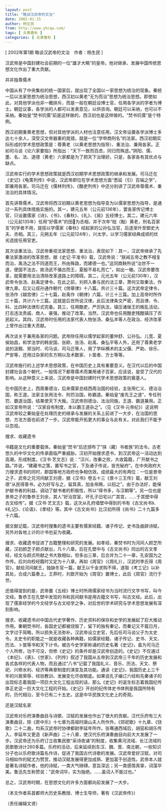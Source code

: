 ```yaml
---
layout: post
title: "略谈汉武帝的文治"
date: 2002-01-15
author: 杨生民
from: http://www.yhcqw.com/
tags: [ 炎黄春秋 ]
categories: [ 炎黄春秋 ]
---
```



[ 2002年第1期 略谈汉武帝的文治　作者：杨生民 ]

汉武帝是中国封建社会前期的一位“雄才大略”的皇帝。他对继承、发展中国传统思想文化作出了重大贡献。

并非独尊儒术


中国从有了中央集权的统一国家后，就出现了全国以一家思想为统治的现象。秦统一后以法家思想为统治思想，西汉初以黄老“无为而治”思想为统治思想。即使如此，对其他学派也非一概排斥，而是一般在朝廷设博士官，任用各学派的学者为博士。朝廷议事，各学派的人都可以发表意见，以供咨询。朝廷可以采纳，也可以不采纳。秦始皇“焚书坑儒”前是这样做的，西汉初也是这样做的。“焚书坑儒”是个特例。


西汉初期重黄老思想，但对其他学派的人材也注意任用，汉文帝设置各学派博士多达七十余人，深受汉文帝器重的晁错，就是一位“学申商刑名”的法家。西汉初期实际形成的学术思想政策是：尊黄老（以黄老思想为指导）、重法治、兼用各家。正如司马谈《论六家要指》所指出：“天下一致而百虑，同归而殊途。”阴阳、儒、墨、名、法、道德（黄老）六家都是为了把天下治理好。只是，各家各有其优点与缺点。


汉武帝实行的学术思想政策就是西汉初期学术思想政策的继承和发展。司马迁在《史记》《龟策列传》中说，汉武帝即位在学术思想方面“悉延（引）百端之学”，即兼用各家。司马迁在《儒林列传》、《酷吏列传》中还分别讲了汉武帝尊儒术、重法治的具体情况。


首先讲尊儒术。汉武帝将西汉初期以黄老思想为指导变为以儒家思想为指导，是通过一系列具体措施实施的。其一，建元五年（公元前136年），罢各家传记博士官，只设置儒家《诗》、《书》、《春秋》、《礼》、《易》五经博士。其二，建元六年（公元前135年）任用“好儒术”的田为丞相，并于次年“绌（黜）黄老，刑名百家言”的学者不用，提拔以学儒家《春秋》经起家的公孙弘当官，后逐渐升至御史大夫、丞相。其三，元朔五年（公元前124年），兴太学，以学习儒家经典成绩的优劣选拔任用官吏。


其次谈重法治。汉武帝重视法家思想、重法治，表现如下：其一，汉武帝继承了先秦法家激进的改革思想，据《史记·平准书》载，汉武帝说：“朕闻五帝之教不相复而治，禹汤之法不同道而王，所由殊路，而建德一也。”这同商鞅所说“治世不一道，便国不法古，故汤武不循古而王，夏殷不易礼而亡”，如出一辙。汉武帝要改革，就需要用法治清除改革道路上的障碍。其二，元光五年（公元前130年），汉武帝令张汤、赵禹定律令。在此之前，刘邦入秦与民约法三章，萧何又取秦法，作律九章。后又让叔孙通作朝代《傍章律》十八篇。共计三十篇。这次武帝定律令，张汤作《越宫律》二十七篇，赵禹作《朝律》六篇，计三十三篇。加上高帝时所作三十篇，共计六十三篇。这就是后世所说汉律。此后法律条文严密，而且律、令、科、比四种法律形式完备。其三，任用酷吏，严厉执法，镇压诸侯王的叛乱活动，打击违法贵戚、商人、豪强，推动了改革。当然，汉武帝也任用酷吏残酷镇压了农民起义。其四，汉武帝时任用的法家代表人物张汤、桑弘羊等人在政治、经济改革上曾作出过重大贡献。


再次谈关于兼用各家的问题。武帝除任用以儒学起家的董仲舒、公孙弘、儿宽、夏侯始昌，和学法学的韩安国、张欧、张汤、赵禹、桑弘平等人外，还用了尊黄老学说的汲黯、郑当时、司马谈、司马迁等人，用了学纵横术的主父偃、严助、徐乐、严安等，还用过杂家的东方朔以及术数家、卜筮者、方士等等。


汉武帝施行的上述学术思想政策，在中国历史上具有重要意义。在汉代以后的中国封建社会各个朝代，一般情况下都尊儒术而兼用诸子百家，应该说，是受了汉代的影响。从这种意义上来说，汉武帝是中国封建时代学术思想政策的奠基人。


在中国历史上，西周重德治，后来儒家总结西周治国的经验，主张用仁义、德治治国，称王道。法家主张用法令、刑罚治国，称霸道。秦始皇“废先王之道”，专任刑罚、霸道治国，结果使天下大叛。汉武帝则德治、法治同施，王道、霸道兼用。正如汉宣帝所说：“汉家自有制度，本以霸王道杂之”。（见《汉书·元帝纪》）这说明汉武帝较之秦始皇在处理历史的继承与发展的关系上前进了一大步，在治国的思想、方法方面也前进了一步。汉武帝能开拓更大的事业与此有关。对此我们不能予以忽视。

搜求、收藏遗书


书籍是文化的重要载体。秦始皇“焚书”后还颁布了“挟（藏）书者族”的法令。古老悠久的中华文化的传承面临严重威胁。汉初开始搜求遗书，到汉武帝这一活动达到高潮，形成制度。《汉书·艺文志》说：“汉兴，改秦之败，大收篇籍，广开献书之路。”并说，“建藏书之策，置写书之官，下及诸子传说，皆充秘府”。在中央政府大力搜求遗书的同时，郡国等地方政府也争相仿效。成绩最大的有两位：一位是景帝之子、武帝之兄河间献王刘德，据《汉书》卷五十三《景十三王传》载，献王刘德“从民得善书，必为好写与之，留其真，加金帛赐，以招之”。由于办法好，能保护献书者的利益，调动了献书者的积极性，所以“得书多，与汉朝等”。另一位也是景帝之子的鲁恭王刘余，其人“好治宫室，坏孔子旧宅以广其宫，……于其壁中得古文经传”。据《汉书·艺文志》载，这次从孔府墙壁中得到的书有《古文尚书》、《礼记》、《论语》、《孝经》等。其中《古文尚书》比汉初所得《尚书》二十九篇多十六篇。

据文献记载，汉武帝时搜集的遗书主要有儒家经籍、诸子传记、史书及曲辞诗赋，另外对各地上计的计书也妥为收藏。


搜求、收藏遗书促进了古籍整理和研究的发展。如孝经，秦焚书时为河间人颜芝所藏，汉初颜芝子颜贞献出，凡十八章。后在孔壁中与《古文尚书》同出的古文孝经，经文与颜贞所献之书大致相似，但多出三章，后合并为二十一章，孔安国为之作传。后刘向校经籍时又定为十八章。再如《周官》（《周礼》），汉武时李氏得《周官》，献给河间献王，独缺冬官一篇，献王以千金求购不得，遂取《考工记》以补其处，合成六篇奏上。王莽时，刘歆开始为《周官》置博士，此后《周官》流行于世。


还值得提到的是，武帝置《五经》博士时所用儒家经书为当时流行文字书写，叫今文经。鲁恭王在孔壁中发现的书和民间献书是用古籀文书写，叫古文经。此后，出现了儒家经学的今文经学与古文经学之争，对后世的学术研究与学术思想发展有深刻影响。


搜求、收藏遗书对中国古代史学著作、历史资料的保存和史学的发展起了巨大推动作用。秦朝焚书时，各国史记都被烧毁了，留下的独有秦记，而秦记又不载日月，文字过于简略，所以损失无法弥补。汉武帝设立史官，先后任司马谈父子为太史令。太史令的职能之一就是收藏各种典籍，如儒家经籍、诸子传记、史书、天文、历法、卜筮等书和天下计书。被古今史学家称诵的历史名著《史记》，虽为司马迁个人所修，功不可没，但修《史记》的条件却是汉武帝创造的。《史记》不仅通过《本纪》、《表》、《世家》、《列传》叙述了我国从五帝到汉武帝三千年的历史发展和各式各样的代表人物，而且通过“八书”记载了我国礼义、音乐、历法、天文、祭祀、兴修水利、经济等典章制度的演变及其功能。通读《史记》，我国历史上三千年的兴衰荣辱、经验教训、发展变化尽收眼底。如果说孔子编订六经和先秦诸子的出现标志着我国一项巨大文化工程出现的话，那么《史记》的诞生标志着我国纪传体正史这一巨大文化工程的开始。《史记》开创的纪传体史书体例是我国所特有的，历代相沿，至今已有二十五史。这是中华民族文化史上的奇观。

还是汉赋名家


汉武帝对乐府演奏曲目与诗歌、汉赋的发展也作出了很大的贡献。汉代乐府有三大演奏曲目，除《房中乐》十七章为高祖时唐山夫人所作外，《郊祀歌》十九章、《铙歌》二十二曲，均系汉武帝时协律都尉李延年所作。张骞通西域后，胡笳和胡乐传入，李延年又更造《新声曲》二十八章，使汉代乐府演奏曲目向前大大发展了一步。汉武帝还为乐府订立收集民歌“采诗夜诵”的制度，收集黄河流域、长江流域的民歌歌诗计260多篇。乐府的活动，后来延续到东汉、魏、晋、南北朝，一些知识分子也以乐府歌诗篇名作诗，促进了我国古代诗歌的发展。汉武帝爱好汉赋，对司马相如作的赋尤为赞赏，推动汉赋发展得更加成熟、更加富于创造性。武帝本人就是著名诗赋作者，他的诗赋，一类大气磅礴，意旨深远；另一类感情真挚，词藻华美。鲁迅先生称赞说：“武帝词华，实为独绝。……虽词人不能过也。”

总之，汉武帝时期，在思想文化的许多方面都向前发展了一大步。

（本文作者系首都师大历史系教授、博士生导师，著有《汉武帝传》）

（责任编辑文贤）


